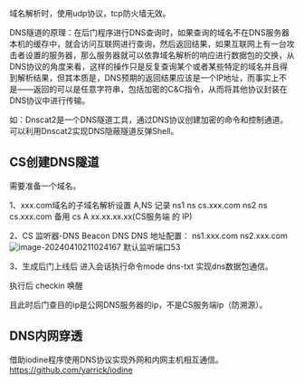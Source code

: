 域名解析时，使用udp协议，tcp防火墙无效。

DNS隧道的原理：在后门程序进行DNS查询时，如果查询的域名不在DNS服务器本机的缓存中，就会访问互联网进行查询，然后返回结果，如果互联网上有一台攻击者设置的服务器，那么服务器就可以依靠域名解析的响应进行数据包的交换，从DNS协议的角度来看，这样的操作只是反复查询某个或者某些特定的域名并且得到解析结果，但其本质是，DNS预期的返回结果应该是一个IP地址，而事实上不是——返回的可以是任意字符串，包括加密的C&C指令，从而将其他协议封装在DNS协议中进行传输。

如：Dnscat2是一个DNS隧道工具，通过DNS协议创建加密的命令和控制通道。
可以利用Dnscat2实现DNS隐蔽隧道反弹Shell。
## **CS创建DNS隧道**
需要准备一个域名。

1、xxx.com域名的子域名解析设置 A,NS 记录
ns1 ns cs.xxx.com
ns2 ns cs.xxx.com  备用
cs A xx.xx.xx.xx(CS服务端 的 IP)

2、CS 监听器-DNS
Beacon DNS
DNS 地址配置：
ns1.xxx.com
ns2.xxx.com
![image-20240410211024167](http://cdn.33129999.xyz/mk_img/image-20240410211024167.png)
默认监听端口53

3、生成后门上线后
进入会话执行命令mode dns-txt 实现dns数据包通信。

执行后 checkin 唤醒


且此时后门查目的ip是公网DNS服务器的ip，不是CS服务端ip（防溯源）。


## **DNS内网穿透**
借助iodine程序使用DNS协议实现外网和内网主机相互通信。
<https://github.com/yarrick/iodine>